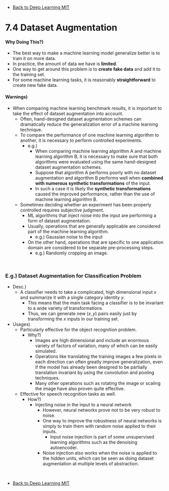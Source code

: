 * [Back to Deep Learning MIT](../../main.md)

# 7.4 Dataset Augmentation
#### Why Doing This?)
- The best way to make a machine learning model generalize better is to train it on more data.
- In practice, the amount of data we have is **limited**.
- One way to get around this problem is to **create fake data** and add it to the training set.
- For some machine learning tasks, it is reasonably **straightforward** to create new fake data.

#### Warnings)
- When comparing machine learning benchmark results, it is important to take the effect of dataset augmentation into account. 
  - Often, hand-designed dataset augmentation schemes can dramatically reduce the generalization error of a machine learning technique.
  - To compare the performance of one machine learning algorithm to another, it is necessary to perform controlled experiments.
    - e.g.) 
      - When comparing machine learning algorithm A and machine learning algorithm B, it is necessary to make sure that both algorithms were evaluated using the same hand-designed dataset augmentation schemes.
      - Suppose that algorithm A performs poorly with no dataset augmentation and algorithm B performs well when **combined with numerous synthetic transformations** of the input.
      - In such a case it is likely the **synthetic transformations** caused the improved performance, rather than the use of machine learning algorithm B.
  - Sometimes deciding whether an experiment has been properly controlled requires subjective judgment.
    - ML algorithms that inject noise into the input are performing a form of dataset augmentation.
    - Usually, operations that are generally applicable are considered part of the machine learning algorithm.
      - e.g.) Gaussian noise to the input
    - On the other hand, operations that are specific to one application domain are considered to be separate pre-processing steps.
      - e.g.) Randomly cropping an image.


<br>

### E.g.) Dataset Augmentation for Classification Problem
- Desc.)
  - A classifier needs to take a complicated, high dimensional input $`x`$ and summarize it with a single category identity $`y`$.
    - This means that the main task facing a classifier is to be invariant to a wide variety of transformations.
    - Thus, we can generate new $`(x, y)`$ pairs easily just by transforming the $`x`$ inputs in our training set.
- Usages)
  - Particularly effective for the object recognition problem.
    - Why?) 
      - Images are high dimensional and include an enormous variety of factors of variation, many of which can be easily simulated.
      - Operations like translating the training images a few pixels in each direction can often greatly improve generalization, even if the model has already been designed to be partially translation invariant by using the convolution and pooling techniques.
      - Many other operations such as rotating the image or scaling the image have also proven quite effective.
  - Effective for speech recognition tasks as well.
    - How?)
      - Injecting noise in the input to a neural network
        - However, neural networks prove not to be very robust to noise.
        - One way to improve the robustness of neural networks is simply to train them with random noise applied to their inputs.
          - Input noise injection is part of some unsupervised learning algorithms such as the denoising autoencoder.
        - Noise injection also works when the noise is applied to the hidden units, which can be seen as doing dataset augmentation at multiple levels of abstraction.












<br>

* [Back to Deep Learning MIT](../../main.md)